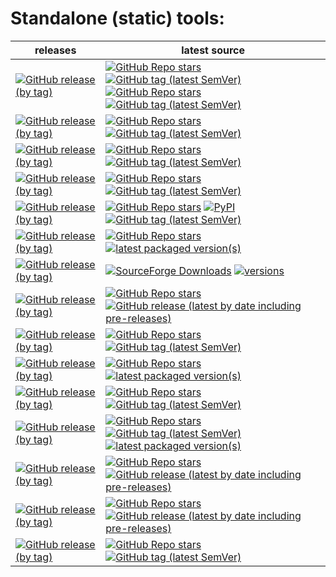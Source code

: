 # Standalone (static) tools:
| releases                                                                                                                                                                                                                                           | latest source                                                                                                                                                                                                                                                                                                                                                                                                                                                                                                                                                                                                              |
|----------------------------------------------------------------------------------------------------------------------------------------------------------------------------------------------------------------------------------------------------|----------------------------------------------------------------------------------------------------------------------------------------------------------------------------------------------------------------------------------------------------------------------------------------------------------------------------------------------------------------------------------------------------------------------------------------------------------------------------------------------------------------------------------------------------------------------------------------------------------------------------|
| [![GitHub release (by tag)](https://img.shields.io/github/downloads/hemnstill/StandaloneTools/python-3.12.2/total?label=⭳%20python-3.12.2)](https://github.com/hemnstill/StandaloneTools/releases/tag/python-3.12.2)                               | [![GitHub Repo stars](https://img.shields.io/github/stars/indygreg/python-build-standalone?style=social&label=python-build-standalone)](https://github.com/indygreg/python-build-standalone) [![GitHub tag (latest SemVer)](https://img.shields.io/github/v/tag/indygreg/python-build-standalone)](https://python-build-standalone.readthedocs.io/en/latest/) <br> [![GitHub Repo stars](https://img.shields.io/github/stars/python/cpython?style=social&label=python)](https://github.com/python/cpython) [![GitHub tag (latest SemVer)](https://img.shields.io/github/v/tag/python/cpython)](https://docs.python.org/3/) |
| [![GitHub release (by tag)](https://img.shields.io/github/downloads/hemnstill/StandaloneTools/poetry-1.8.2/total?label=⭳%20poetry-1.8.2)](https://github.com/hemnstill/StandaloneTools/releases/tag/poetry-1.8.2)                                  | [![GitHub Repo stars](https://img.shields.io/github/stars/python-poetry/poetry?style=social&label=poetry)](https://github.com/python-poetry/poetry) [![GitHub tag (latest SemVer)](https://img.shields.io/github/v/tag/python-poetry/poetry)](https://python-poetry.org/history/)                                                                                                                                                                                                                                                                                                                                          |
| [![GitHub release (by tag)](https://img.shields.io/github/downloads/hemnstill/StandaloneTools/pylint-3.0.3/total?label=⭳%20pylint-3.0.3)](https://github.com/hemnstill/StandaloneTools/releases/tag/pylint-3.0.3)                                  | [![GitHub Repo stars](https://img.shields.io/github/stars/PyCQA/pylint?style=social&label=pylint)](https://github.com/PyCQA/pylint) [![GitHub tag (latest SemVer)](https://img.shields.io/github/v/tag/PyCQA/pylint)](https://pylint.pycqa.org/en/latest/)                                                                                                                                                                                                                                                                                                                                                                 |
| [![GitHub release (by tag)](https://img.shields.io/github/downloads/hemnstill/StandaloneTools/mypy-1.8.0/total?label=⭳%20mypy-1.8.0)](https://github.com/hemnstill/StandaloneTools/releases/tag/mypy-1.8.0)                                        | [![GitHub Repo stars](https://img.shields.io/github/stars/python/mypy?style=social&label=mypy)](https://github.com/python/mypy) [![GitHub tag (latest SemVer)](https://img.shields.io/github/v/tag/python/mypy)](https://mypy.readthedocs.io/en/latest/)                                                                                                                                                                                                                                                                                                                                                                   |
| [![GitHub release (by tag)](https://img.shields.io/github/downloads/hemnstill/StandaloneTools/ansible-8.3.0/total?label=⭳%20ansible-8.3.0-core-2.15.3)](https://github.com/hemnstill/StandaloneTools/releases/tag/ansible-8.3.0)                   | [![GitHub Repo stars](https://img.shields.io/github/stars/ansible/ansible?style=social&label=ansible)](https://github.com/ansible/ansible) [![PyPI](https://img.shields.io/pypi/v/ansible)](https://pypi.org/project/ansible/) [![GitHub tag (latest SemVer)](https://img.shields.io/github/v/tag/ansible/ansible)](https://docs.ansible.com/ansible/devel/reference_appendices/release_and_maintenance.html)                                                                                                                                                                                                              |
| [![GitHub release (by tag)](https://img.shields.io/github/downloads/hemnstill/StandaloneTools/bsdtar-3.7.4/total?label=⭳%20bsdtar-3.7.4)](https://github.com/hemnstill/StandaloneTools/releases/tag/bsdtar-3.7.4)                                  | [![GitHub Repo stars](https://img.shields.io/github/stars/libarchive/libarchive?style=social&label=libarchive)](https://github.com/libarchive/libarchive) [![latest packaged version(s)](https://repology.org/badge/latest-versions/libarchive.svg)](https://repology.org/project/libarchive/versions)                                                                                                                                                                                                                                                                                                                     |
| [![GitHub release (by tag)](https://img.shields.io/github/downloads/hemnstill/StandaloneTools/7-Zip-24.06/total?label=⭳%207-Zip-24.06)](https://github.com/hemnstill/StandaloneTools/releases/tag/7-Zip-24.06)                                     | [![SourceForge Downloads](https://img.shields.io/sourceforge/dm/sevenzip?style=social&label=7-Zip&logo=sourceforge)](https://sourceforge.net/projects/sevenzip/) [![versions](https://repology.org/badge/latest-versions/7zip.svg)](https://repology.org/project/7zip/versions)                                                                                                                                                                                                                                                                                                                                            |
| [![GitHub release (by tag)](https://img.shields.io/github/downloads/hemnstill/StandaloneTools/zstd-1.5.6/total?label=⭳%20zstd-1.5.6)](https://github.com/hemnstill/StandaloneTools/releases/tag/zstd-1.5.6)                                        | [![GitHub Repo stars](https://img.shields.io/github/stars/facebook/zstd?style=social&label=zstd)](https://github.com/facebook/zstd) [![GitHub release (latest by date including pre-releases)](https://img.shields.io/github/v/release/facebook/zstd)](https://github.com/facebook/zstd/releases/latest)                                                                                                                                                                                                                                                                                                                   |
| [![GitHub release (by tag)](https://img.shields.io/github/downloads/hemnstill/StandaloneTools/pg_dump-15.1/total?label=⭳%20pg_dump-15.1)](https://github.com/hemnstill/StandaloneTools/releases/tag/pg_dump-15.1)                                  | [![GitHub Repo stars](https://img.shields.io/github/stars/postgres/postgres?style=social&label=postgres)](https://github.com/postgres/postgres) [![GitHub tag (latest SemVer)](https://img.shields.io/github/v/tag/postgres/postgres)](https://www.postgresql.org/docs/current/index.html)                                                                                                                                                                                                                                                                                                                                 |
| [![GitHub release (by tag)](https://img.shields.io/github/downloads/hemnstill/StandaloneTools/mysql-8.4.0/total?label=⭳%20mysql-8.4.0)](https://github.com/hemnstill/StandaloneTools/releases/tag/mysql-8.4.0)                                     | [![GitHub Repo stars](https://img.shields.io/github/stars/mysql/mysql-server?style=social&label=mysql-server)](https://github.com/mysql/mysql-server) [![latest packaged version(s)](https://repology.org/badge/latest-versions/mysql.svg)](https://repology.org/project/mysql/information)                                                                                                                                                                                                                                                                                                                                |
| [![GitHub release (by tag)](https://img.shields.io/github/downloads/hemnstill/StandaloneTools/redis-7.2.4/total?label=⭳%20redis-7.2.4)](https://github.com/hemnstill/StandaloneTools/releases/tag/redis-7.2.4)                                     | [![GitHub Repo stars](https://img.shields.io/github/stars/redis/redis?style=social&label=redis)](https://github.com/redis/redis) [![GitHub tag (latest SemVer)](https://img.shields.io/github/v/tag/redis/redis)](https://redis.io/download/)                                                                                                                                                                                                                                                                                                                                                                              |
| [![GitHub release (by tag)](https://img.shields.io/github/downloads/hemnstill/StandaloneTools/busybox-1.37.0-FRP-5398/total?label=⭳%20busybox-1.37.0-FRP-5398)](https://github.com/hemnstill/StandaloneTools/releases/tag/busybox-1.37.0-FRP-5398) | [![GitHub Repo stars](https://img.shields.io/github/stars/rmyorston/busybox-w32?style=social&label=busybox-w32)](https://github.com/rmyorston/busybox-w32) [![GitHub tag (latest SemVer)](https://img.shields.io/github/v/tag/rmyorston/busybox-w32)](https://frippery.org/busybox/release-notes/current.html) [![latest packaged version(s)](https://repology.org/badge/latest-versions/busybox.svg)](https://repology.org/project/busybox/information)                                                                                                                                                                   |
| [![GitHub release (by tag)](https://img.shields.io/github/downloads/hemnstill/StandaloneTools/far2l-2.5.3/total?label=⭳%20far2l-2.5.3)](https://github.com/hemnstill/StandaloneTools/releases/tag/far2l-2.5.3)                                     | [![GitHub Repo stars](https://img.shields.io/github/stars/elfmz/far2l?style=social&label=far2l)](https://github.com/elfmz/far2l) [![GitHub release (latest by date including pre-releases)](https://img.shields.io/github/v/release/elfmz/far2l)](https://github.com/elfmz/far2l/releases/latest)                                                                                                                                                                                                                                                                                                                          |
| [![GitHub release (by tag)](https://img.shields.io/github/downloads/hemnstill/StandaloneTools/pcre2grep-10.44/total?label=⭳%20pcre2grep-10.44)](https://github.com/hemnstill/StandaloneTools/releases/tag/pcre2grep-10.44)                         | [![GitHub Repo stars](https://img.shields.io/github/stars/PCRE2Project/pcre2?style=social&label=PCRE2)](https://github.com/PCRE2Project/pcre2) [![GitHub release (latest by date including pre-releases)](https://img.shields.io/github/v/release/PCRE2Project/pcre2)](https://github.com/PCRE2Project/pcre2/releases/latest)                                                                                                                                                                                                                                                                                              |
| [![GitHub release (by tag)](https://img.shields.io/github/downloads/hemnstill/StandaloneTools/openssl-3.0.9/total?label=⭳%20openssl-3.0.9)](https://github.com/hemnstill/StandaloneTools/releases/tag/openssl-3.0.9)                               | [![GitHub Repo stars](https://img.shields.io/github/stars/openssl/openssl?style=social&label=OpenSSL)](https://github.com/openssl/openssl) [![GitHub tag (latest SemVer)](https://img.shields.io/github/v/tag/openssl/openssl)](https://www.openssl.org/news/changelog.html)                                                                                                                                                                                                                                                                                                                                               |


